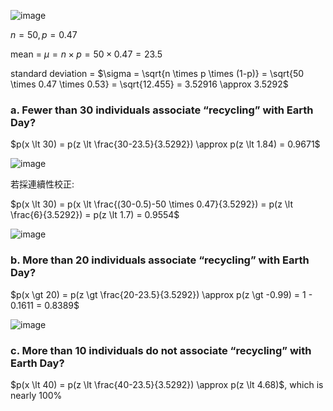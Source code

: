 
![image](https://github.com/user-attachments/assets/bede496c-3c9e-4c56-b793-8f2f5b6e982e)

$n = 50,  p = 0.47$

mean = $\mu = n \times p = 50 \times 0.47 = 23.5$

standard deviation = $\sigma = \sqrt{n \times p \times (1-p)} = \sqrt{50 \times 0.47 \times 0.53} = \sqrt{12.455} = 3.52916 \approx 3.5292$


### a. Fewer than 30 individuals associate “recycling” with Earth Day?

$p(x \lt 30) = p(z \lt \frac{30-23.5}{3.5292}) \approx p(z \lt 1.84) = 0.9671$

![image](https://github.com/user-attachments/assets/2a6e844c-e8b4-40ee-8fd1-b2b4999fb21f)

若採連續性校正:

$p(x \lt 30) = p(x \lt \frac{(30-0.5)-50 \times 0.47}{3.5292}) = p(z \lt \frac{6}{3.5292}) = p(z \lt 1.7) = 0.9554$

![image](https://github.com/user-attachments/assets/2e3bc4fd-47cb-4a9b-9239-49e9250393f5)


### b. More than 20 individuals associate “recycling” with Earth Day?

$p(x \gt 20) = p(z \gt \frac{20-23.5}{3.5292}) \approx p(z \gt -0.99) = 1 - 0.1611 = 0.8389$

![image](https://github.com/user-attachments/assets/5defe69c-7038-42e8-bc15-6db5504aa6a6)


### c. More than 10 individuals do not associate “recycling” with Earth Day?

$p(x \lt 40) = p(z \lt \frac{40-23.5}{3.5292}) \approx p(z \lt 4.68)$, which is nearly 100%
